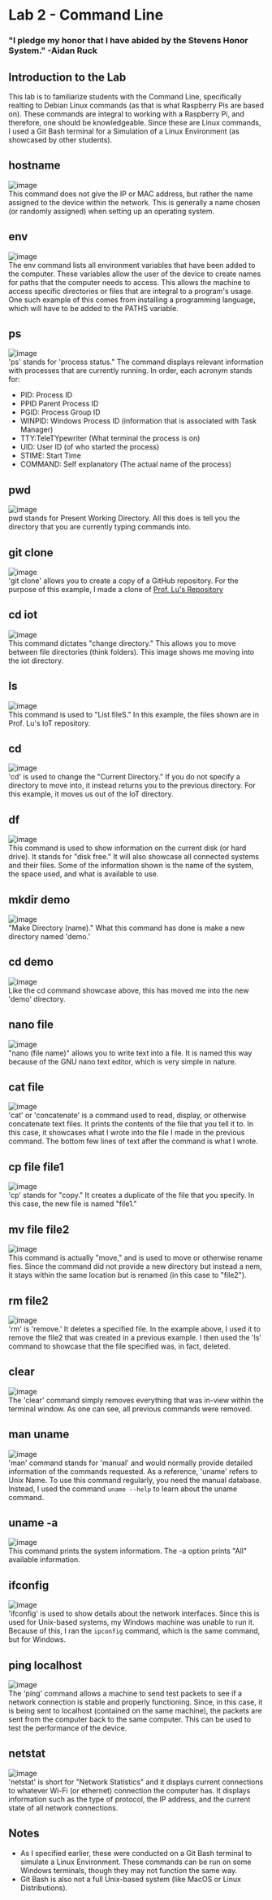 # Lab 2 - Command Line
### "I pledge my honor that I have abided by the Stevens Honor System." -Aidan Ruck

## Introduction to the Lab
This lab is to familiarize students with the Command Line, specifically realting to Debian Linux commands (as that is what Raspberry Pis are based on). These commands are integral to working with a Raspberry Pi, and therefore, one should be knowledgeable. Since these are Linux commands, I used a Git Bash terminal for a Simulation of a Linux Environment (as showcased by other students).

## hostname
![image](https://github.com/user-attachments/assets/b8a46097-9c14-4d38-a0bc-d832bda40e93)  
This command does not give the IP or MAC address, but rather the name assigned to the device within the network. This is generally a name chosen (or randomly assigned) when setting up an operating system.

## env
![image](https://github.com/user-attachments/assets/ea791553-4b52-42f9-b160-9f99d76a0746)  
The env command lists all environment variables that have been added to the computer. These variables allow the user of the device to create names for paths that the computer needs to access. This allows the machine to access specific directories or files that are integral to a program's usage. One such example of this comes from installing a programming language, which will have to be added to the PATHS variable.

## ps
![image](https://github.com/user-attachments/assets/77c0f8ca-7767-416b-9443-00181a43d4a4)  
'ps' stands for 'process status." The command displays relevant information with processes that are currently running. In order, each acronym stands for:
* PID: Process ID
* PPID Parent Process ID
* PGID: Process Group ID
* WINPID: Windows Process ID (information that is associated with Task Manager)
* TTY:TeleTYpewriter (What terminal the process is on)
* UID: User ID (of who started the process)
* STIME: Start Time
* COMMAND: Self explanatory (The actual name of the process)

## pwd
![image](https://github.com/user-attachments/assets/78bbc1b4-f450-49b2-894c-b0bc740fdf97)  
pwd stands for Present Working Directory. All this does is tell you the directory that you are currently typing commands into.

## git clone
![image](https://github.com/user-attachments/assets/01861a82-718e-41e6-ad9c-5e79c935943e)  
'git clone' allows you to create a copy of a GitHub repository. For the purpose of this example, I made a clone of [Prof. Lu's Repository](https://github.com/kevinwlu/iot.git)

## cd iot
![image](https://github.com/user-attachments/assets/20adf669-207c-424c-be6b-c12bf7df9571)  
This command dictates "change directory." This allows you to move between file directories (think folders). This image shows me moving into the iot directory.

## ls
![image](https://github.com/user-attachments/assets/9527b388-18e4-499d-a935-3ea16011f70d)  
This command is used to "List fileS." In this example, the files shown are in Prof. Lu's IoT repository.

## cd
![image](https://github.com/user-attachments/assets/496a12fb-9307-4363-956d-cf23f3090841)  
'cd' is used to change the "Current Directory." If you do not specify a directory to move into, it instead returns you to the previous directory. For this example, it moves us out of the IoT directory.

## df
![image](https://github.com/user-attachments/assets/4ee28e32-b8ec-400c-8ed3-3fe860da4376)  
This command is used to show information on the current disk (or hard drive). It stands for "disk free." It will also showcase all connected systems and their files. Some of the information shown is the name of the system, the space used, and what is available to use.

## mkdir demo
![image](https://github.com/user-attachments/assets/b8e9ced5-fa9a-4c56-a5b4-9a247aed9ab3)  
"Make Directory (name)." What this command has done is make a new directory named 'demo.'

## cd demo
![image](https://github.com/user-attachments/assets/45972cff-7c85-4e3b-bc30-31dc99f57c5e)  
Like the cd command showcase above, this has moved me into the new 'demo' directory.

## nano file
![image](https://github.com/user-attachments/assets/aaf1fa96-7c0b-492f-91b4-cd107c1f26ba)  
"nano (file name)" allows you to write text into a file. It is named this way because of the GNU nano text editor, which is very simple in nature.

## cat file
![image](https://github.com/user-attachments/assets/07d7279f-26e6-4232-b3bc-a85e161921e9)  
'cat' or 'concatenate' is a command used to read, display, or otherwise concatenate text files. It prints the contents of the file that you tell it to. In this case, it showcases what I wrote into the file I made in the previous command. The bottom few lines of text after the command is what I wrote.

## cp file file1
![image](https://github.com/user-attachments/assets/ec1a5a55-f75e-4bbe-992a-b35512f2b58c)  
'cp' stands for "copy." It creates a duplicate of the file that you specify. In this case, the new file is named "file1."

## mv file file2
![image](https://github.com/user-attachments/assets/c358142e-d77e-4571-9ad2-57d81fdd4391)  
This command is actually "move," and is used to move or otherwise rename fies. Since the command did not provide a new directory but instead a nem, it stays within the same location but is renamed (in this case to "file2").

## rm file2
![image](https://github.com/user-attachments/assets/a18c3906-24a8-497d-9aa1-1d4121b087b3)  
'rm' is 'remove.' It deletes a specified file. In the example above, I used it to remove the file2 that was created in a previous example. I then used the 'ls' command to showcase that the file specified was, in fact, deleted.

## clear
![image](https://github.com/user-attachments/assets/fc2db9c9-2554-403a-9135-35373e7350d7)  
The 'clear' command simply removes everything that was in-view within the terminal window. As one can see, all previous commands were removed.

## man uname
![image](https://github.com/user-attachments/assets/6ffb2d3d-5438-44d0-a6ec-5533fef05231)  
'man' command stands for 'manual' and would normally provide detailed information of the commands requested. As a reference, 'uname' refers to Unix Name. To use this command regularly, you need the manual database. Instead, I used the command `uname --help` to learn about the uname command.

## uname -a
![image](https://github.com/user-attachments/assets/72a44918-e60b-443d-a87b-1543ddf1dec3)  
This command prints the system informatiom. The -a option prints "All" available information.

## ifconfig
![image](https://github.com/user-attachments/assets/e469ff24-2abc-472d-802f-a2b167bbafcd)  
'ifconfig' is used to show details about the network interfaces. Since this is used for Unix-based systems, my Windows machine was unable to run it. Because of this, I ran the `ipconfig` command, which is the same command, but for Windows.

## ping localhost
![image](https://github.com/user-attachments/assets/8d0fd182-b86f-42dd-9aa8-c48f40748eed)  
The 'ping' command allows a machine to send test packets to see if a network connection is stable and properly functioning. Since, in this case, it is being sent to localhost (contained on the same machine), the packets are sent from the computer back to the same computer. This can be used to test the performance of the device.

## netstat
![image](https://github.com/user-attachments/assets/9cbf2edf-f63e-4594-be50-64dc1722433b)  
'netstat' is short for "Network Statistics" and it displays current connections to whatever Wi-Fi (or ethernet) connection the computer has. It displays information such as the type of protocol, the IP address, and the current state of all network connections.

## Notes
* As I specified earlier, these were conducted on a Git Bash terminal to simulate a Linux Environment. These commands can be run on some Windows terminals, though they may not function the same way.
* Git Bash is also not a full Unix-based system (like MacOS or Linux Distributions).
